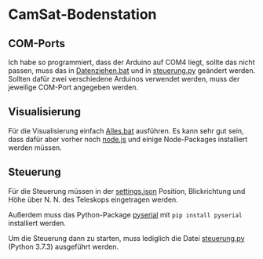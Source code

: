 # CamSat-Bodenstation
## COM-Ports
Ich habe so programmiert, dass der Arduino auf COM4 liegt, sollte das nicht passen, muss das in [Datenziehen.bat](Visualisierung/Datenziehen.bat#L2) und in [steuerung.py](Teleskop-Steuerung/steuerung.py#L55) geändert werden. Sollten dafür zwei verschiedene Arduinos verwendet werden, muss der jeweilige COM-Port angegeben werden.

## Visualisierung 
Für die Visualisierung einfach [Alles.bat](Visualisierung/Alles.bat) ausführen.
Es kann sehr gut sein, dass dafür aber vorher noch [node.js](https://nodejs.org/en/) und einige Node-Packages installiert werden müssen.

## Steuerung
Für die Steuerung müssen in der [settings.json](Teleskop-Steuerung/settings.json) Position, Blickrichtung und Höhe über N. N. des Teleskops eingetragen werden.

Außerdem muss das Python-Package [pyserial](https://pypi.org/project/pyserial/) mit ```pip install pyserial``` installiert werden.

Um die Steuerung dann zu starten, muss lediglich die Datei [steuerung.py](Teleskop-Steuerung/steuerung.py) (Python 3.7.3) ausgeführt werden.
